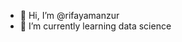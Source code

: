 - 👋 Hi, I’m @rifayamanzur
- 👀 I’m currently learning data science

<!---
rifayamanzur/rifayamanzur is a ✨ special ✨ repository because its `README.md` (this file) appears on your GitHub profile.
You can click the Preview link to take a look at your changes.
--->
